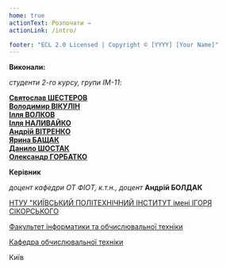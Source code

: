 ```yaml
---
home: true
actionText: Розпочати →
actionLink: /intro/

footer: "ECL 2.0 Licensed | Copyright © [YYYY] [Your Name]"
---
```



**Виконали:** 

*студенти 2-го курсу, групи ІМ-11*<span padding-right:5em></span>:

**[Святослав ШЕСТЕРОВ](https://t.me/hoshion)**  
**[Володимир ВІКУЛІН](https://t.me/vladlm1r)**  
**[Ілля ВОЛКОВ](https://t.me/volkov_ilyya)**  
**[Ілля НАЛИВАЙКО](https://t.me/Nailggy)**  
**[Андрій ВІТРЕНКО](https://t.me/littlegenius14)**  
**[Ярина БАЩАК](https://t.me/yarynkos)**  
**[Данило ШОСТАК](https://t.me/danil2205)**  
**[Олександр ГОРБАТКО](https://t.me/afkasherr)**  


**Керівник**

*доцент кафедри ОТ ФІОТ, к.т.н., доцент*<span padding-right:5em></span> **Андрій БОЛДАК** 

[НТУУ "КИЇВСЬКИЙ ПОЛІТЕХНІЧНИЙ ІНСТИТУТ імені ІГОРЯ СІКОРСЬКОГО](https://kpi.ua/)

[Факультет інформатики та обчислювальної техніки](https://fiot.kpi.ua/)

[Кафедра обчислювальної техніки](https://comsys.kpi.ua/)

Київ
